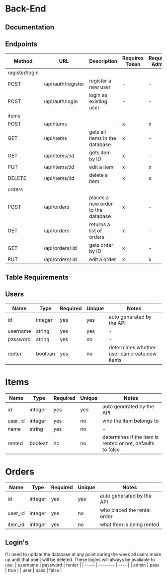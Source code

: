 # Back-End
## Documentation

## **Endpoints**
| Method | URL | Description | Requires Token | Requires Admin |
|--------|-----|-------------|----------------|----------------|
|register/login |||||
| POST | /api/auth/register | register a new user |  - | - |
| POST | /api/auth/login | login as existing user | - | - |
|items |||||
| POST | /api/items |  | x | x |
| GET | /api/items | gets all items in the database | x | - |
| GET | /api/items/:id | gets item by ID | x | - |
| PUT | /api/items/:id | edit a item | x | x |
| DELETE | /api/items/:id | delete a item | x | x |
|orders |||||
| POST | /api/orders | places a new order to the database | x | - |
| GET | /api/orders | returns a list of orders  | x | - |
| GET | /api/orders/:id | gets order by ID | x | - |
| PUT | /api/orders/:id | edit a order | x | x |
## **Table Requirements**
## **Users**
| Name | Type | Required | Unique | Notes |
|------|------|----------|--------|-------|
| id | integer | yes | yes | auto generated by the API |
| username | string | yes | yes | - |
| password | string | yes | no | - |
| renter | boolean | yes | no | determines whether user can create new items  |

# **Items**
| Name | Type | Required | Unique | Notes |
|------|------|----------|--------|-------|
| id | integer | yes | yes | auto generated by the API |
| user_id | integer | yes | no | who the item belongs to |
| name | string | yes | no | - |
| rented | boolean | no | no | determines if the item is rented or not, defaults to false  |

# **Orders**
| Name | Type | Required | Unique | Notes |
|------|------|----------|--------|-------|
| id | integer | yes | yes | auto generated by the API |
| user_id | integer | yes | no | who placed the rental order |
| item_id | integer | yes | no | what Item is being rented |

## **Login's**
If i need to update the database at any point during the week all users made up until that point will be deleted. These logins will always be available to use.
| username | password | renter |
| ----- | -------- | ---- |
| admin | pass | true |
| user | pass | false |
